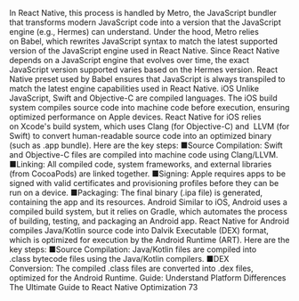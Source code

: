 In React Native, this process is handled by Metro, the JavaScript bundler that transforms 
modern JavaScript code into a version that the JavaScript engine (e.g., Hermes) can understand. 
Under the hood, Metro relies on Babel, which rewrites JavaScript syntax to match the latest 
supported version of the JavaScript engine used in React Native.
Since React Native depends on a JavaScript engine that evolves over time, the 
exact JavaScript version supported varies based on the Hermes version. React 
Native preset used by Babel ensures that JavaScript is always transpiled to match 
the latest engine capabilities used in React Native.
iOS
Unlike JavaScript, Swift and Objective-C are compiled languages. The iOS build system 
compiles source code into machine code before execution, ensuring optimized performance on 
Apple devices.
React Native for iOS relies on Xcode's build system, which uses Clang (for Objective-C) and  
LLVM (for Swift) to convert human-readable source code into an optimized binary (such as 
.app bundle).
Here are the key steps:
 ■Source Compilation: Swift and Objective-C files are compiled into machine code using 
Clang/LLVM.
 ■Linking: All compiled code, system frameworks, and external libraries (from 
CocoaPods) are linked together.
 ■Signing: Apple requires apps to be signed with valid certificates and provisioning 
profiles before they can be run on a device.
 ■Packaging: The final binary (.ipa file) is generated, containing the app and its 
resources.
Android
Similar to iOS, Android uses a compiled build system, but it relies on Gradle, which automates 
the process of building, testing, and packaging an Android app.
React Native for Android compiles Java/Kotlin source code into Dalvik Executable (DEX) 
format, which is optimized for execution by the Android Runtime (ART).
Here are the key steps:
 ■Source Compilation: Java/Kotlin files are compiled into 
.class bytecode files using 
the Java/Kotlin compilers.
 ■DEX Conversion: The compiled .class files are converted into .dex files, optimized 
for the Android Runtime.
Guide: Understand Platform Differences
The Ultimate Guide to React Native Optimization
73